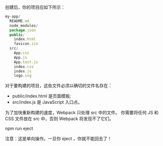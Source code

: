创建后，你的项目应如下所示：
```js
my-app/
  README.md
  node_modules/
  package.json
  public/
    index.html
    favicon.ico
  src/
    App.css
    App.js
    App.test.js
    index.css
    index.js
    logo.svg
```

对于要构建的项目，这些文件必须以确切的文件名存在：

- public/index.html 是页面模板;
- src/index.js 是 JavaScript 入口点。

为了加快重新构建的速度，Webpack 只处理 src 中的文件。 你需要将任何 JS 和 CSS 文件放在 src 中，否则 Webpack 将发现不了它们。


npm run eject

注意：这是单向操作。一旦你 eject ，你就不能回去了！

